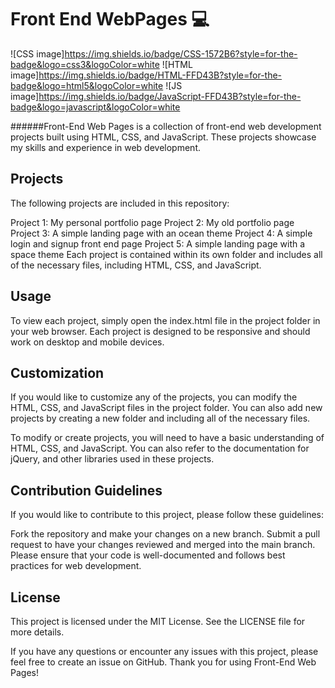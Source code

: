 # Front End WebPages 💻
![CSS image]https://img.shields.io/badge/CSS-1572B6?style=for-the-badge&logo=css3&logoColor=white
![HTML image]https://img.shields.io/badge/HTML-FFD43B?style=for-the-badge&logo=html5&logoColor=white
![JS image]https://img.shields.io/badge/JavaScript-FFD43B?style=for-the-badge&logo=javascript&logoColor=white

######Front-End Web Pages is a collection of front-end web development projects built using HTML, CSS, and JavaScript. These projects showcase my skills and experience in web development.

## Projects
The following projects are included in this repository:

Project 1: My personal portfolio page
Project 2: My old portfolio page
Project 3: A simple landing page with an ocean theme
Project 4: A simple login and signup front end page
Project 5: A simple landing page with a space theme
Each project is contained within its own folder and includes all of the necessary files, including HTML, CSS, and JavaScript.

## Usage
To view each project, simply open the index.html file in the project folder in your web browser. Each project is designed to be responsive and should work on desktop and mobile devices.

## Customization
If you would like to customize any of the projects, you can modify the HTML, CSS, and JavaScript files in the project folder. You can also add new projects by creating a new folder and including all of the necessary files.

To modify or create projects, you will need to have a basic understanding of HTML, CSS, and JavaScript. You can also refer to the documentation for jQuery, and other libraries used in these projects.

## Contribution Guidelines
If you would like to contribute to this project, please follow these guidelines:

Fork the repository and make your changes on a new branch.
Submit a pull request to have your changes reviewed and merged into the main branch.
Please ensure that your code is well-documented and follows best practices for web development.
## License
This project is licensed under the MIT License. See the LICENSE file for more details.

If you have any questions or encounter any issues with this project, please feel free to create an issue on GitHub. Thank you for using Front-End Web Pages!
